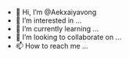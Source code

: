 - 👋 Hi, I’m @Aekxaiyavong
- 👀 I’m interested in ...
- 🌱 I’m currently learning ...
- 💞️ I’m looking to collaborate on ...
- 📫 How to reach me ...

<!---
Aekxaiyavong/Aekxaiyavong is a ✨ special ✨ repository because its `README.md` (this file) appears on your GitHub profile.
You can click the Preview link to take a look at your changes.
--->
